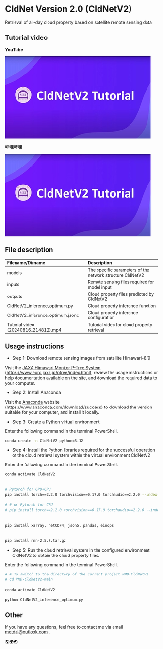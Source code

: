 # CldNet Version 2.0 (CldNetV2)
Retrieval of all-day cloud property based on satellite remote sensing data

## Tutorial video
<!-- <video width="600" height="360" controls>
    <source src="Tutorial video (20240816_214812).mp4" type="video/mp4">
</video> -->
**YouTube**

[![CldNetV2 Tutorial](/Tutorial%20video%20cover.png)](https://youtu.be/64-1bdD89Ak)

**哔哩哔哩**

[![CldNetV2 Tutorial](/Tutorial%20video%20cover.png)](https://www.bilibili.com/video/BV1QwspeTEDE)


## File description
| Filename/Dirname                     | Description                                               |
| :----------------------------------- | :-------------------------------------------------------- |
| models                               | The specific parameters of the network structure CldNetV2 |
| inputs                               | Remote sensing files required for model input             |
| outputs                              | Cloud property files predicted by CldNetV2                |
| CldNetV2_inference_optimum.py        | Cloud property inference function                         |
| CldNetV2_inference_optimum.jsonc     | Cloud property inference configuration                    |
| Tutorial video (20240816_214812).mp4 | Tutorial video for cloud property retrieval               |

## Usage instructions
- Step 1: Download remote sensing images from satellite Himawari-8/9

Visit the [JAXA Himawari Monitor P-Tree System](https://www.eorc.jaxa.jp/ptree/index.html) (https://www.eorc.jaxa.jp/ptree/index.html), review the usage instructions or help documentation available on the site, and download the required data to your computer.

- Step 2: Install Anaconda

Visit the [Anaconda](https://www.anaconda.com/download/success) website (https://www.anaconda.com/download/success) to download the version suitable for your computer, and install it locally.

- Step 3: Create a Python virtual environment

Enter the following command in the terminal PowerShell.
```sh
conda create -n CldNetV2 python=3.12
```

- Step 4: Install the Python libraries required for the successful operation of the cloud retrieval system within the virtual environment CldNetV2

Enter the following command in the terminal PowerShell.
```sh
conda activate CldNetV2


# Pytorch for GPU+CPU
pip install torch==2.2.0 torchvision==0.17.0 torchaudio==2.2.0 --index-url https://download.pytorch.org/whl/cu121

# # or Pytorch for CPU
# pip install torch==2.2.0 torchvision==0.17.0 torchaudio==2.2.0 --index-url https://download.pytorch.org/whl/cpu


pip install xarray, netCDF4, json5, pandas, einops


pip install nnn-2.5.7.tar.gz
```

- Step 5: Run the cloud retrieval system in the configured environment CldNetV2 to obtain the cloud property files.

Enter the following command in the terminal PowerShell.
```sh
# # To switch to the directory of the current project PMD-CldNetV2
# cd PMD-CldNetV2-main

conda activate CldNetV2

python CldNetV2_inference_optimum.py
```


## Other
If you have any questions, feel free to contact me via email metdai@outlook.com .

🌎🌍🌏